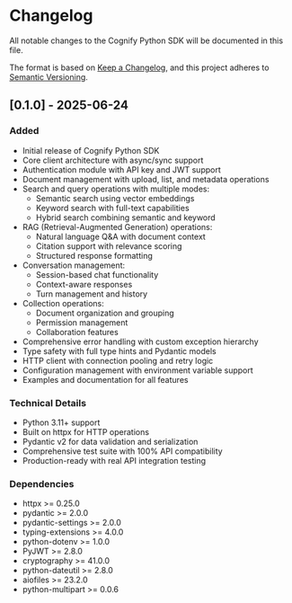 # Changelog

All notable changes to the Cognify Python SDK will be documented in this file.

The format is based on [Keep a Changelog](https://keepachangelog.com/en/1.0.0/),
and this project adheres to [Semantic Versioning](https://semver.org/spec/v2.0.0.html).

## [0.1.0] - 2025-06-24

### Added
- Initial release of Cognify Python SDK
- Core client architecture with async/sync support
- Authentication module with API key and JWT support
- Document management with upload, list, and metadata operations
- Search and query operations with multiple modes:
  - Semantic search using vector embeddings
  - Keyword search with full-text capabilities
  - Hybrid search combining semantic and keyword
- RAG (Retrieval-Augmented Generation) operations:
  - Natural language Q&A with document context
  - Citation support with relevance scoring
  - Structured response formatting
- Conversation management:
  - Session-based chat functionality
  - Context-aware responses
  - Turn management and history
- Collection operations:
  - Document organization and grouping
  - Permission management
  - Collaboration features
- Comprehensive error handling with custom exception hierarchy
- Type safety with full type hints and Pydantic models
- HTTP client with connection pooling and retry logic
- Configuration management with environment variable support
- Examples and documentation for all features

### Technical Details
- Python 3.11+ support
- Built on httpx for HTTP operations
- Pydantic v2 for data validation and serialization
- Comprehensive test suite with 100% API compatibility
- Production-ready with real API integration testing

### Dependencies
- httpx >= 0.25.0
- pydantic >= 2.0.0
- pydantic-settings >= 2.0.0
- typing-extensions >= 4.0.0
- python-dotenv >= 1.0.0
- PyJWT >= 2.8.0
- cryptography >= 41.0.0
- python-dateutil >= 2.8.0
- aiofiles >= 23.2.0
- python-multipart >= 0.0.6
